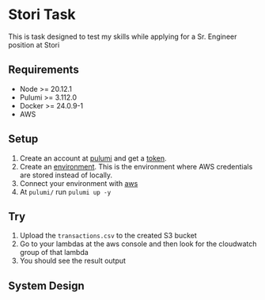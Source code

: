 # Stori Task

This is task designed to test my skills while applying for a Sr. Engineer position at Stori

## Requirements

- Node >= 20.12.1
- Pulumi >= 3.112.0
- Docker >= 24.0.9-1
- AWS

## Setup

1. Create an account at [pulumi](https://www.pulumi.com/docs/get-started/) and get a [token](https://www.pulumi.com/docs/pulumi-cloud/access-management/access-tokens/#personal-access-tokens).
2. Create an [environment](https://www.pulumi.com/docs/esc/). This is the environment where AWS credentials are stored instead of locally.
3. Connect your environment with [aws](https://www.pulumi.com/docs/esc/environments/#using-secrets-providers-and-oidc)
4. At `pulumi/` run `pulumi up -y`

## Try

1. Upload the `transactions.csv` to the created S3 bucket
2. Go to your lambdas at the aws console and then look for the cloudwatch group of that lambda
3. You should see the result output

## System Design

